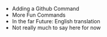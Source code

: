 - Adding a Github Command
- More Fun Commands
- In the far Future: English translation
- Not really much to say here for now
